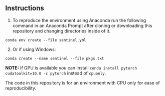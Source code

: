 ## Instructions

1. To reproduce the environment using Anaconda run the following command in an Anaconda Prompt after cloning or downloading this repository and changing directories inside of it.

```
conda env create --file sentinel.yml
```

2. Or if using Windows:

```
conda create --name sentinel --file pkgs.txt
```
**NOTE:** If GPU is available you can install `conda install pytorch cudatoolkit=10.0 -c pytorch` instead of `cpuonly`.

The code in this repository is for an environment with CPU only for ease of reproducibility.



